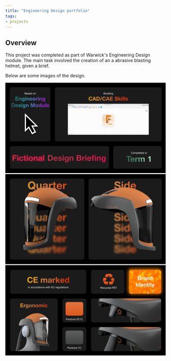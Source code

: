 ```yaml
---
title: "Engineering Design portfolio"
tags:
- projects
---
```


## Overview

This project was completed as part of Warwick's Engineering Design module. The main task involved the creation of an a abrasive blasting helmet, given a brief.

Below are some images of the design.

![Slide 1](/emil/images/slide1.png)
![Slide 2](/emil/images/slide2.png)
![Slide 3](/emil/images/slide3.png)
